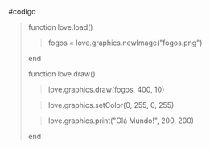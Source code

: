 #codigo

>function love.load()
>>   fogos = love.graphics.newImage("fogos.png")
>   
>end
> 
>function love.draw()
>
>>love.graphics.draw(fogos, 400, 10)
> 
>>   love.graphics.setColor(0, 255, 0, 255)
>
>>   love.graphics.print("Olá Mundo!", 200, 200)
>   
>end
